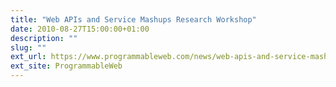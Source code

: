 ```yaml
---
title: "Web APIs and Service Mashups Research Workshop"
date: 2010-08-27T15:00:00+01:00
description: ""
slug: ""
ext_url: https://www.programmableweb.com/news/web-apis-and-service-mashups-research-workshop/2010/08/27
ext_site: ProgrammableWeb
---
```

